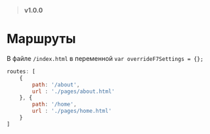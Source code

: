 > **v1.0.0**

# Маршруты
В файле `/index.html` в переменной `var overrideF7Settings = {};`

```javascript
routes: [
    {
        path: '/about',
        url : './pages/about.html'
    }, {
        path: '/home',
        url : './pages/home.html'
    }
]
```